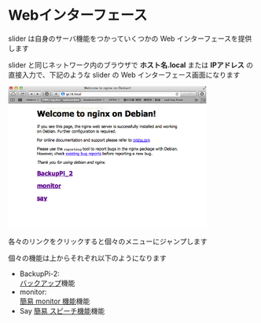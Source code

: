 # Webインターフェース

slider は自身のサーバ機能をつかっていくつかの Web インターフェースを提供します

slider と同じネットワーク内のブラウザで **ホスト名.local** または **IPアドレス** の直接入力で、下記のような slider の Web インターフェース画面になります

<img src="pic/ss.2016-12-09 15.16.29.png" width="80%">

各々のリンクをクリックすると個々のメニューにジャンプします

個々の機能は上からそれぞれ以下のようになります
- BackupPi-2:  
[バックアップ](backup.md)機能
- monitor:  
[簡易 monitor 機能](internal_monitor.md)機能
- Say
[簡易 スピーチ機能](speech.md)機能
